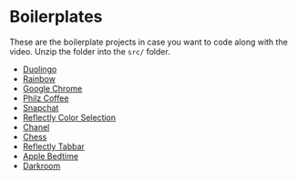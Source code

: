 # Boilerplates

These are the boilerplate projects in case you want to code along with the video.
Unzip the folder into the `src/` folder.

* [Duolingo](./Duolingo.zip)
* [Rainbow](./Rainbow.zip)
* [Google Chrome](./Chrome.zip)
* [Philz Coffee](./PhilzCoffee.zip)
* [Snapchat](./Snapchat.zip)
* [Reflectly Color Selection](./Reflectly.zip)
* [Chanel](./Chanel.zip)
* [Chess](./Chess.zip)
* [Reflectly Tabbar](./Reflectly-Tabbar.zip)
* [Apple Bedtime](./Bedtime.zip)
* [Darkroom](./Darkroom.zip)